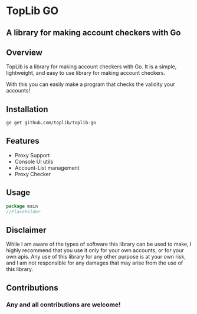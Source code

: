 # TopLib GO
## A library for making account checkers with Go

## Overview
TopLib is a library for making account checkers with Go. It is a simple,
lightweight, and easy to use library for making account checkers.

With this you can easily make a program that checks the validity your
accounts!




## Installation

```bash
go get github.com/toplib/toplib-go
```

## Features
- Proxy Support
- Console UI utils
- Account-List management
- Proxy Checker


## Usage

```go
package main
//Placeholder
```

## Disclaimer
While I am aware of the types of software this library 
can be used to make, I highly recommend that you use it 
only for your own accounts, or for your own apis. Any
use of this library for any other purpose is at your own
risk, and I am not responsible for any damages that may
arise from the use of this library.


## Contributions
### Any and all contributions are welcome!